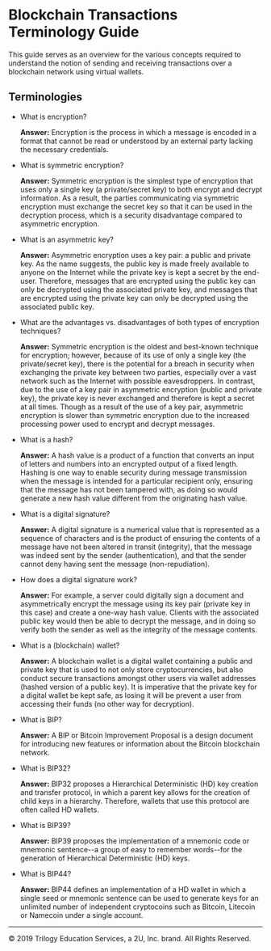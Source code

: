 # Blockchain Transactions Terminology Guide

This guide serves as an overview for the various concepts required to understand the notion of sending and receiving transactions over a blockchain network using virtual wallets.

## Terminologies

* What is encryption?

  **Answer:** Encryption is the process in which a message is encoded in a format that cannot be read or understood by an external party lacking the necessary credentials.

* What is symmetric encryption?

  **Answer:** Symmetric encryption is the simplest type of encryption that uses only a single key (a private/secret key) to both encrypt and decrypt information. As a result, the parties communicating via symmetric encryption must exchange the secret key so that it can be used in the decryption process, which is a security disadvantage compared to asymmetric encryption.

* What is an asymmetric key?

  **Answer:** Asymmetric encryption uses a key pair: a public and private key. As the name suggests, the public key is made freely available to anyone on the Internet while the private key is kept a secret by the end-user. Therefore, messages that are encrypted using the public key can only be decrypted using the associated private key, and messages that are encrypted using the private key can only be decrypted using the associated public key.

* What are the advantages vs. disadvantages of both types of encryption techniques?

  **Answer:** Symmetric encryption is the oldest and best-known technique for encryption; however, because of its use of only a single key (the private/secret key), there is the potential for a breach in security when exchanging the private key between two parties, especially over a vast network such as the Internet with possible eavesdroppers. In contrast, due to the use of a key pair in asymmetric encryption (public and private key), the private key is never exchanged and therefore is kept a secret at all times. Though as a result of the use of a key pair, asymmetric encryption is slower than symmetric encryption due to the increased processing power used to encrypt and decrypt messages.

* What is a hash?

  **Answer:** A hash value is a product of a function that converts an input of letters and numbers into an encrypted output of a fixed length. Hashing is one way to enable security during message transmission when the message is intended for a particular recipient only, ensuring that the message has not been tampered with, as doing so would generate a new hash value different from the originating hash value.

* What is a digital signature?

  **Answer:** A digital signature is a numerical value that is represented as a sequence of characters and is the product of ensuring the contents of a message have not been altered in transit (integrity), that the message was indeed sent by the sender (authentication), and that the sender cannot deny having sent the message (non-repudiation).

* How does a digital signature work?

  **Answer:** For example, a server could digitally sign a document and asymmetrically encrypt the message using its key pair (private key in this case) and create a one-way hash value. Clients with the associated public key would then be able to decrypt the message, and in doing so verify both the sender as well as the integrity of the message contents.

* What is a (blockchain) wallet?

  **Answer:** A blockchain wallet is a digital wallet containing a public and private key that is used to not only store cryptocurrencies, but also conduct secure transactions amongst other users via wallet addresses (hashed version of a public key). It is imperative that the private key for a digital wallet be kept safe, as losing it will be prevent a user from accessing their funds (no other way for decryption).

* What is BIP?

  **Answer:** A BIP or Bitcoin Improvement Proposal is a design document for introducing new features or information about the Bitcoin blockchain network.

* What is BIP32?

  **Answer:** BIP32 proposes a Hierarchical Deterministic (HD) key creation and transfer protocol, in which a parent key allows for the creation of child keys in a hierarchy. Therefore, wallets that use this protocol are often called HD wallets.

* What is BIP39?

  **Answer:** BIP39 proposes the implementation of a mnemonic code or mnemonic sentence--a group of easy to remember words--for the generation of Hierarchical Deterministic (HD) keys.

* What is BIP44?

  **Answer:** BIP44 defines an implementation of a HD wallet in which a single seed or mnemonic sentence can be used to generate keys for an unlimited number of independent cryptocoins such as Bitcoin, Litecoin or Namecoin under a single account.

---

© 2019 Trilogy Education Services, a 2U, Inc. brand. All Rights Reserved.
